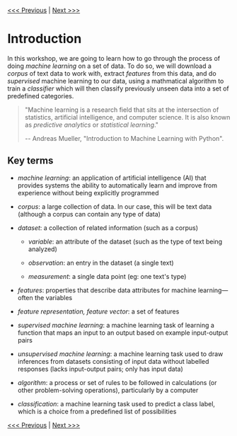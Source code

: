 [<<< Previous](../README.md) | [Next >>>](installation.md)

# Introduction

In this workshop, we are going to learn how to go through the process of doing *machine learning* on a set of data.   To do so, we will download a *corpus* of text data to work with, extract *features* from this data, and do *supervised* machine learning to our data, using a mathmatical algorithm to train a *classifier* which will then classify previously unseen data into a set of predefined categories.



> "Machine learning is a research field that sits at the intersection of statistics, artificial intelligence, and computer science. It is also known as *predictive analytics* or *statistical learning*."
> 
> -- Andreas Mueller, "Introduction to Machine Learning with Python".

## Key terms
- *machine learning*: an application of artificial intelligence (AI) that provides systems the ability to automatically learn and improve from experience without being explicitly programmed

- *corpus*: a large collection of data.  In our case, this will be text data (although a corpus can contain any type of data)

- *dataset*: a collection of related information (such as a corpus)

    - *variable*: an attribute of the dataset (such as the type of text being analyzed)

    - *observation*: an entry in the dataset (a single text)

    - *measurement*: a single data point (eg: one text's type)

- *features*: properties that describe data attributes for machine learning—often the variables

- *feature representation, feature vector*: a set of features


- *supervised machine learning*:  a machine learning task of learning a function that maps an input to an output based on example input-output pairs


- *unsupervised machine learning*: a machine learning task used to draw inferences from datasets consisting of input data without labelled responses (lacks input-output pairs; only has input data)


- *algorithm*: a process or set of rules to be followed in calculations (or other problem-solving operations), particularly by a computer


- *classification*: a machine learning task used to predict a class label, which is a choice from a predefined list of possibilities

[<<< Previous](../README.md) | [Next >>>](installation.md)
